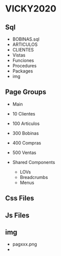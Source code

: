 # VICKY2020

## Sql 
- BOBINAS.sql
- ARTICULOS
- CLIENTES
- Vistas
- Funciones
- Procedures
- Packages
- img

## Page Groups
- Main
- 10 Clientes
- 100 Articulos
- 300 Bobinas
- 400 Compras
- 500 Ventas


- Shared Components
  - LOVs
  - Breadcrumbs
  - Menus

## Css Files

## Js Files

## img
- pagxxx.png
- 





